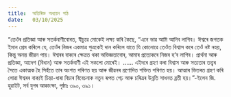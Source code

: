 ```yaml
---
title:  অতিৰিক্ত অধ্যয়ন পাঠ
date:   03/10/2025
---
```


“তেওঁৰ প্ৰতিজ্ঞা আৰু সতৰ্কবাণীবোৰত, যীচুৱে মোকেই লক্ষ্য কৰি কৈছে, “এনে ভাৱ আমি আনিব লাগিব। ঈশ্বৰে জগতক ইমান প্ৰেম কৰিলে যে, তেওঁৰ নিজৰ একমাত্ৰ পুত্ৰকেই দান কৰিলে যাতে যি কোনোৱে তেওঁত বিশ্বাস কৰে তেওঁ নষ্ট নহয়, কিন্তু অনন্ত জীৱন পায়। ঈশ্বৰৰ বাক্যৰ ক্ষেত্ৰত থকা অভিজ্ঞতাবোৰ, আমাৰ প্ৰত্যেকৰে নিজৰ হ’ব লাগিব। প্ৰাৰ্থনা আৰু প্ৰতিজ্ঞা, আদেশ (বিধান) আৰু সতৰ্কবাণী এই সকলো মোৰেই। ...... এইদৰে গ্ৰহণ কৰা বিশ্বাস আৰু সত্যতাৰ তত্ত্বৰ সৈতে একাত্মক হৈ সিহঁতে তাৰ অংশত পৰিণত হয় আৰু জীৱনৰ প্ৰণোদিত শক্তিত পৰিণত হয়। আত্মাৰ ভিতৰত গ্ৰহণ কৰি লোৱা ঈশ্বৰৰ বাক্যই চিন্তা-ধাৰা বিচাৰ বিবেচনাক নতুন ৰূপত গেঢ় আৰু চৰিত্ৰৰ উন্নতি সাধনত ব্ৰতী হয়।”-ইলেন জি. হুৱাইট, সৰ্ব যুগৰ আকাংক্ষা, পৃষ্ঠাঃ ৩৯০, ৩৯১।